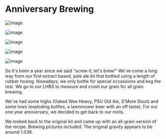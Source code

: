 Anniversary Brewing
===================

![image](http://www.panel-creations.com/varsity_brew/wp-content/uploads/2010/05/wpid-2010-05-17-19.34.00.jpg)  
  
![image](http://www.panel-creations.com/varsity_brew/wp-content/uploads/2010/05/wpid-2010-05-17-19.34.16.jpg)  
  
![image](http://www.panel-creations.com/varsity_brew/wp-content/uploads/2010/05/wpid-2010-05-17-20.02.49.jpg)  
  
![image](http://www.panel-creations.com/varsity_brew/wp-content/uploads/2010/05/wpid-2010-05-17-21.00.36.jpg)  
  
![image](http://www.panel-creations.com/varsity_brew/wp-content/uploads/2010/05/wpid-2010-05-17-22.05.51.jpg)  
  
So it's been a year since we said "screw it; let's brew!" We've come a long way from our first extract based, pale ale kit that bottled using a length of rubber hosing. Nowadays, we only bottle for special occassions and keg the rest. We go to our LHBS to measure and crush our grain for all grain brewing.

We've had some highs (Oaked Wee Heavy, PSU Old Ale, S'More Stout) and some lows (exploding bottles, a lawnmower beer with an off taste). For our one year anniversary, we decided to get back to our roots.

We looked back to the original kit and came up with an all-grain version of the recipe. Brewing pictures included. The original gravity appears to be around 1.036.